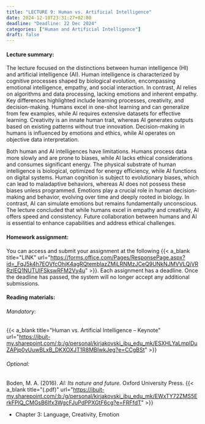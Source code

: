 ```yaml
---
title: "LECTURE 9: Human vs. Artificial Intelligence"
date: 2024-12-10T23:31:27+02:00
deadline: "Deadline: 22 Dec 2024"
categories: ["Human and Artificial Intelligence"]
draft: false
---
```


#### Lecture summary:

The lecture focused on the distinctions between human intelligence (HI) and artificial intelligence (AI). Human intelligence is characterized by cognitive processes shaped by biological evolution, encompassing emotional intelligence, empathy, and social interaction. In contrast, AI relies on algorithms and data processing, lacking emotions and inherent empathy. Key differences highlighted include learning processes, creativity, and decision-making. Humans excel in one-shot learning and can generalize from few examples, while AI requires extensive datasets for effective learning. Creativity is an innate human trait, whereas AI generates outputs based on existing patterns without true innovation. Decision-making in humans is influenced by emotions and ethics, while AI operates on objective data interpretation.

Both human and AI intelligences have limitations. Humans process data more slowly and are prone to biases, while AI lacks ethical considerations and consumes significant energy. The physical substrate of human intelligence is biological, optimized for energy efficiency, while AI functions on digital systems. Human cognition is subject to evolutionary biases, which can lead to maladaptive behaviors, whereas AI does not possess these biases unless programmed. Emotions play a crucial role in human decision-making and behavior, evolving over time and deeply rooted in biology. In contrast, AI can simulate emotions but remains fundamentally unconscious. The lecture concluded that while humans excel in empathy and creativity, AI offers speed and consistency. Future collaboration between humans and AI is essential to enhance capabilities and address ethical challenges.

#### Homework assignment:

You can access and submit your assignment at the following {{< a_blank title="LINK" url="https://forms.office.com/Pages/ResponsePage.aspx?id=_FqJ5k4h7EOVfcOhjK4agRQtemblazZMjLRNMzJCeQ9UNkNJMVVLQjVRRzlEQ1NUTUlFSkswRFM2Vy4u" >}}. Each assignment has a deadline. Once the deadline has passed, the system will no longer accept any additional submissions.

#### Reading materials:

###### Mandatory:

{{< a_blank title="Human vs. Artificial Intelligence – Keynote" url="https://ibuit-my.sharepoint.com/:b:/g/personal/kirjakovski_ibu_edu_mk/ESXHLYaLmplDuZAPjp0yUuwBLxB_DKXOXJT1R8MBIwkJeg?e=CCgBSt" >}}

<!-- Haier, R. J., Colom Marañón, R., & Hunt, E. B. (2024). *The science of human intelligence* (2nd ed.). Cambridge University press. {{< a_blank title="(.pdf)" url="https://ibuit-my.sharepoint.com/:b:/g/personal/kirjakovski_ibu_edu_mk/EcEXuBAPDuZGgPqaK9ehxEABHvAfva5S9L5IwSvWRpR5nA?e=yHHw3d" >}}

* Chapter:-->
<!-- Optional: -->

###### Optional:

Boden, M. A. (2016). *AI: Its nature and future.* Oxford University Press. {{< a_blank title="(.pdf)" url="https://ibuit-my.sharepoint.com/:b:/g/personal/kirjakovski_ibu_edu_mk/EWxTY72ZMS5ErkFPlQ_CMGsB6Ifx3WgcFJuPdPPXGtF6cg?e=FRFfdT" >}}

* Chapter 3: Language, Creativity, Emotion